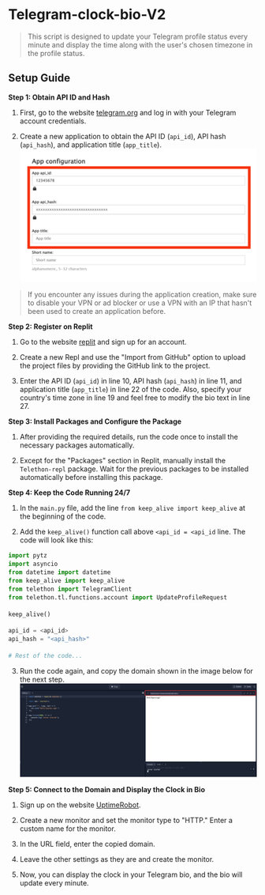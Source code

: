 

# Telegram-clock-bio-V2
> This script is designed to update your Telegram profile status every minute and display the time along with the user's chosen timezone in the profile status.

## Setup Guide

**Step 1: Obtain API ID and Hash**

1. First, go to the website [telegram.org](https://my.telegram.org/auth) and log in with your Telegram account credentials.

2. Create a new application to obtain the API ID (`api_id`), API hash (`api_hash`), and application title (`app_title`).
![API](https://github.com/funykaly/Telegram-clock-bio-V2/blob/main/images/API.png)
> If you encounter any issues during the application creation, make sure to disable your VPN or ad blocker or use a VPN with an IP that hasn't been used to create an application before.

**Step 2: Register on Replit**

1. Go to the website [replit](https://replit.com/) and sign up for an account.

2. Create a new Repl and use the "Import from GitHub" option to upload the project files by providing the GitHub link to the project.

3. Enter the API ID (`api_id`) in line 10, API hash (`api_hash`) in line 11, and application title (`app_title`) in line 22 of the code. Also, specify your country's time zone in line 19 and feel free to modify the bio text in line 27.

**Step 3: Install Packages and Configure the Package**

1. After providing the required details, run the code once to install the necessary packages automatically.

2. Except for the "Packages" section in Replit, manually install the `Telethon-repl` package. Wait for the previous packages to be installed automatically before installing this package.

**Step 4: Keep the Code Running 24/7**

1. In the `main.py` file, add the line `from keep_alive import keep_alive` at the beginning of the code.

2. Add the `keep_alive()` function call above `<api_id = <api_id` line. The code will look like this:
```python
import pytz
import asyncio
from datetime import datetime
from keep_alive import keep_alive
from telethon import TelegramClient
from telethon.tl.functions.account import UpdateProfileRequest

keep_alive()

api_id = <api_id>
api_hash = "<api_hash>"

# Rest of the code...
```

3. Run the code again, and copy the domain shown in the image below for the next step.
![API](https://github.com/funykaly/Telegram-clock-bio-V2/blob/main/images/domain.webp)

**Step 5: Connect to the Domain and Display the Clock in Bio**

1. Sign up on the website [UptimeRobot](https://uptimerobot.com/).

2. Create a new monitor and set the monitor type to "HTTP." Enter a custom name for the monitor.

3. In the URL field, enter the copied domain.

4. Leave the other settings as they are and create the monitor.

5. Now, you can display the clock in your Telegram bio, and the bio will update every minute.


